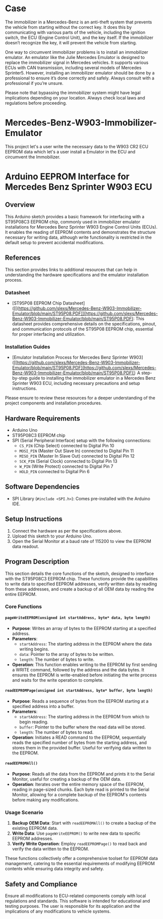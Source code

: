 # Case
The immobilizer in a Mercedes-Benz is an anti-theft system that prevents the vehicle from starting without the correct key. It does this by communicating with various parts of the vehicle, including the ignition switch, the ECU (Engine Control Unit), and the key itself. If the immobilizer doesn’t recognize the key, it will prevent the vehicle from starting.

One way to circumvent immobilizer problems is to install an immobilizer emulator. An emulator like the Julie Mercedes Emulator is designed to replace the immobilizer signal in Mercedes vehicles. It supports various ECUs with CAN transmission, including several models of Mercedes Sprinter5. However, installing an immobilizer emulator should be done by a professional to ensure it’s done correctly and safely. Always consult with a professional if you’re unsure.

Please note that bypassing the immobilizer system might have legal implications depending on your location. Always check local laws and regulations before proceeding.

# Mercedes-Benz-W903-Immobilizer-Emulator
This project let's a user write the necessary data to the W903 CR2 ECU EEPROM data which let's a user install a Emulator in the ECU and circumvent the Immobilizer.

# Arduino EEPROM Interface for Mercedes Benz Sprinter W903 ECU

## Overview

This Arduino sketch provides a basic framework for interfacing with a ST95P08C3 EEPROM chip, commonly used in immobilizer emulator installations for Mercedes Benz Sprinter W903 Engine Control Units (ECUs). It enables the reading of EEPROM contents and demonstrates the structure necessary for writing data, although write functionality is restricted in the default setup to prevent accidental modifications.

## References

This section provides links to additional resources that can help in understanding the hardware specifications and the emulator installation process.

### Datasheet

- [ST95P08 EEPROM Chip Datasheet]([[(https://github.com/slexs/Mercedes-Benz-W903-Immobilizer-Emulator/blob/main/ST95P08.PDF]](https://github.com/slexs/Mercedes-Benz-W903-Immobilizer-Emulator/blob/main/ST95P08.PDF): This datasheet provides comprehensive details on the specifications, pinout, and communication protocols of the ST95P08 EEPROM chip, essential for proper interfacing and utilization.

### Installation Guides

- [Emulator Installation Process for Mercedes Benz Sprinter W903]([[https://github.com/slexs/Mercedes-Benz-W903-Immobilizer-Emulator/blob/main/ST95P08.PDF](https://github.com/slexs/Mercedes-Benz-W903-Immobilizer-Emulator/blob/main/ST95P08.PDF)]: A step-by-step guide to installing the immobilizer emulator in a Mercedes Benz Sprinter W903 ECU, including necessary precautions and setup instructions.

Please ensure to review these resources for a deeper understanding of the project components and installation procedures.


## Hardware Requirements

- Arduino Uno
- ST95P08C3 EEPROM chip
- SPI (Serial Peripheral Interface) setup with the following connections:
  - `CS_PIN` (Chip Select) connected to Digital Pin 10
  - `MOSI_PIN` (Master Out Slave In) connected to Digital Pin 11
  - `MISO_PIN` (Master In Slave Out) connected to Digital Pin 12
  - `SCK_PIN` (Serial Clock) connected to Digital Pin 13
  - `W_PIN` (Write Protect) connected to Digital Pin 7
  - `HOLD_PIN` connected to Digital Pin 6

## Software Dependencies

- SPI Library (`#include <SPI.h>`): Comes pre-installed with the Arduino IDE.

## Setup Instructions

1. Connect the hardware as per the specifications above.
2. Upload this sketch to your Arduino Uno.
3. Open the Serial Monitor at a baud rate of 115200 to view the EEPROM data readout.

## Program Description

This section details the core functions of the sketch, designed to interface with the ST95P08C3 EEPROM chip. These functions provide the capabilities to write data to specified EEPROM addresses, verify written data by reading from these addresses, and create a backup of all OEM data by reading the entire EEPROM.

### Core Functions

#### `pageWriteEEPROM(unsigned int startAddress, byte* data, byte length)`

- **Purpose**: Writes an array of bytes to the EEPROM starting at a specified address.
- **Parameters**:
  - `startAddress`: The starting address in the EEPROM where the data writing begins.
  - `data`: Pointer to the array of bytes to be written.
  - `length`: The number of bytes to write.
- **Operation**: This function enables writing to the EEPROM by first sending a WRITE command, followed by the address and the data bytes. It ensures the EEPROM is write-enabled before initiating the write process and waits for the write operation to complete.

#### `readEEPROMPage(unsigned int startAddress, byte* buffer, byte length)`

- **Purpose**: Reads a sequence of bytes from the EEPROM starting at a specified address into a buffer.
- **Parameters**:
  - `startAddress`: The starting address in the EEPROM from which to begin reading.
  - `buffer`: Pointer to the buffer where the read data will be stored.
  - `length`: The number of bytes to read.
- **Operation**: Initiates a READ command to the EEPROM, sequentially reads the specified number of bytes from the starting address, and stores them in the provided buffer. Useful for verifying data written to the EEPROM.

#### `readEEPROMAll()`

- **Purpose**: Reads all the data from the EEPROM and prints it to the Serial Monitor, useful for creating a backup of the OEM data.
- **Operation**: Iterates over the entire memory space of the EEPROM, reading in page-sized chunks. Each byte read is printed to the Serial Monitor, allowing for a complete backup of the EEPROM's contents before making any modifications.

### Usage Scenario

1. **Backup OEM Data**: Start with `readEEPROMAll()` to create a backup of the existing EEPROM data.
2. **Write Data**: Use `pageWriteEEPROM()` to write new data to specific EEPROM addresses.
3. **Verify Write Operation**: Employ `readEEPROMPage()` to read back and verify the data written to the EEPROM.

These functions collectively offer a comprehensive toolset for EEPROM data management, catering to the essential requirements of modifying EEPROM contents while ensuring data integrity and safety.


## Safety and Compliance

Ensure all modifications to ECU-related components comply with local regulations and standards. This software is intended for educational and testing purposes. The user is responsible for its application and the implications of any modifications to vehicle systems.
